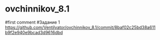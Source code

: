 # ovchinnikov_8.1
#first comment
#Задание 1
https://github.com/Ventilyator/ovchinnikov_8.1/commit/8baf02c25bd38a611b9f2e940e9bcad3d9616dbd

